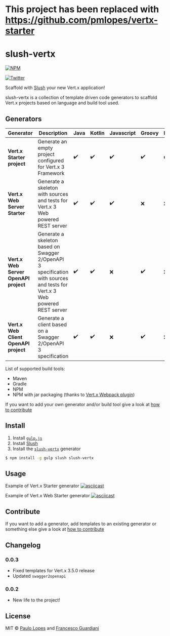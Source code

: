 # This project has been replaced with https://github.com/pmlopes/vertx-starter


# slush-vertx

[![NPM](https://nodei.co/npm/slush-vertx.png?downloads=true&downloadRank=true&stars=true)](https://nodei.co/npm/slush-vertx/)

[![Twitter](https://img.shields.io/twitter/url/https/github.com/pmlopes/slush-vertx.svg?style=social)](https://twitter.com/intent/tweet?text=Wow:&url=%5Bobject%20Object%5D)

Scaffold with [Slush][slush-url] your new Vert.x application!

slush-vertx is a collection of template driven code generators to scaffold Vert.x projects based on language and build tool used.

## Generators

| Generator | Description | Java | Kotlin | Javascript | Groovy | Ruby |
|-----------|-------------|------|--------|------------|--------|------|
| **Vert.x Starter project** | Generate an empty project configured for Vert.x 3 Framework |:heavy_check_mark: | :heavy_check_mark: | :heavy_check_mark: | :heavy_check_mark: | :heavy_check_mark: |
| **Vert.x Web Server Starter** | Generate a skeleton with sources and tests for Vert.x 3 Web powered REST server | :heavy_check_mark: | :heavy_check_mark: | :heavy_check_mark: | :x: | :x: |
| **Vert.x Web Server OpenAPI project** | Generate a skeleton based on Swagger 2/OpenAPI 3 specification with sources and tests for Vert.x 3 Web powered REST server | :heavy_check_mark: | :heavy_check_mark: | :x: | :heavy_check_mark: | :x: |
| **Vert.x Web Client OpenAPI project** | Generate a client based on a Swagger 2/OpenAPI 3 specification | :heavy_check_mark: | :heavy_check_mark: | :x: | :heavy_check_mark: | :x: |

List of supported build tools:

* Maven
* Gradle
* NPM
* NPM with jar packaging (thanks to [Vert.x Webpack plugin](https://github.com/pmlopes/webpack-vertx-plugin))

If you want to add your own generator and/or build tool give a look at [how to contribute](https://github.com/pmlopes/slush-vertx/wiki/How-to-contribute)

## Install

1. Install [`gulp.js`][gulp-url]
2. Install [Slush][slush-url]
3. Install the [`slush-vertx`][generator-url] generator

```sh
$ npm install -g gulp slush slush-vertx
```

## Usage

Example of Vert.x Starter generator
[![asciicast](./demo.gif)](https://asciinema.org/a/lR23OQrMnDY6zZNggh8kgUAE4)

Example of Vert.x Web Starter generator
[![asciicast](./demo2.gif)](https://asciinema.org/a/DOZ639zUxksoMo4PxDUc12sNO)

## Contribute

If you want to add a generator, add templates to an existing generator or something else give a look at [how to contribute](https://github.com/pmlopes/slush-vertx/wiki/How-to-contribute)

## Changelog

### 0.0.3

* Fixed templates for Vert.x 3.5.0 release
* Updated `swagger2openapi`

### 0.0.2

* New life to the project!

## License

MIT © [Paulo Lopes](http://jetdrone.xyz) and [Francesco Guardiani](http://slinkydeveloper.github.io)

[slush-url]: http://slushjs.github.io
[gulp-url]: http://gulpjs.com
[generator-url]: https://github.com/pmlopes/slush-vertx
